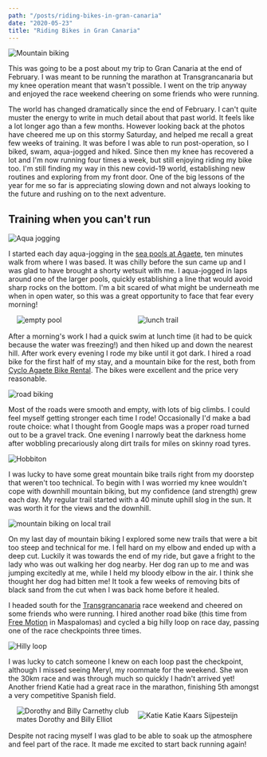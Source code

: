 ```yaml
---
path: "/posts/riding-bikes-in-gran-canaria"
date: "2020-05-23"
title: "Riding Bikes in Gran Canaria"
---
```


![Mountain biking](../images/riding-bikes-in-gran-canaria/mtb-gc.jpg)

This was going to be a post about my trip to Gran Canaria at the end of February. I was meant to be running the marathon at Transgrancanaria but my knee operation meant that wasn't possible. I went on the trip anyway and enjoyed the race weekend cheering on some friends who were running.

<!-- end -->
The world has changed dramatically since the end of February. I can't quite muster the energy to write in much detail about that past world. It feels like a lot longer ago than a few months. However looking back at the photos have cheered me up on this stormy Saturday, and helped me recall a great few weeks of training. It was before I was able to run post-operation, so I biked, swam, aqua-jogged and hiked. Since then my knee has recovered a lot and I'm now running four times a week, but still enjoying riding my bike too. I'm still finding my way in this new covid-19 world, establishing new routines and exploring from my front door. One of the big lessons of the year for me so far is appreciating slowing down and not always looking to the future and rushing on to the next adventure.

## Training when you can't run

![Aqua jogging](../images/riding-bikes-in-gran-canaria/aqua-jogging.jpg)

I started each day aqua-jogging in the [sea pools at Agaete](https://www.hellocanaryislands.com/natural-pools/gran-canaria/las-salinas-de-agaete/), ten minutes walk from where I was based. It was chilly before the sun came up and I was glad to have brought a shorty wetsuit with me. I aqua-jogged in laps around one of the larger pools, quickly establishing a line that would avoid sharp rocks on the bottom. I'm a bit scared of what might be underneath me when in open water, so this was a great opportunity to face that fear every morning!

<div style="display: flex; justify-content: space-evenly; margin-bottom: 1rem;">
    <div style="width: 45%">
        <img src="../images/riding-bikes-in-gran-canaria/empty-pool.jpg" alt="empty pool">
    </div>
    <div style="width: 45%">
        <img src="../images/riding-bikes-in-gran-canaria/lunch-trail.jpg" alt="lunch trail">
    </div>
</div>

After a morning's work I had a quick swim at lunch time (it had to be quick because the water was freezing!) and then hiked up and down the nearest hill. After work every evening I rode my bike until it got dark. I hired a road bike for the first half of my stay, and a mountain bike for the rest, both from [Cyclo Agaete Bike Rental](https://www.facebook.com/Cyclo-Agaete-Bike-Rental-641591279633781/). The bikes were excellent and the price very reasonable.

![road biking](../images/riding-bikes-in-gran-canaria/bike-view.jpg)

Most of the roads were smooth and empty, with lots of big climbs. I could feel myself getting stronger each time I rode! Occasionally I'd make a bad route choice: what I thought from Google maps was a proper road turned out to be a gravel track. One evening I narrowly beat the darkness home after wobbling precariously along dirt trails for miles on skinny road tyres.

![Hobbiton](../images/riding-bikes-in-gran-canaria/hobbit-land.jpg)

I was lucky to have some great mountain bike trails right from my doorstep that weren't too technical. To begin with I was worried my knee wouldn't cope with downhill mountain biking, but my confidence (and strength) grew each day. My regular trail started with a 40 minute uphill slog in the sun. It was worth it for the views and the downhill.

![mountain biking on local trail](../images/riding-bikes-in-gran-canaria/mtb-2.jpg)

On my last day of mountain biking I explored some new trails that were a bit too steep and technical for me. I fell hard on my elbow and ended up with a deep cut. Luckily it was towards the end of my ride, but gave a fright to the lady who was out walking her dog nearby. Her dog ran up to me and was jumping excitedly at me, while I held my bloody elbow in the air. I think she thought her dog had bitten me! It took a few weeks of removing bits of black sand from the cut when I was back home before it healed.

I headed south for the [Transgrancanaria](https://www.transgrancanaria.net/) race weekend and cheered on some friends who were running. I hired another road bike (this time from [Free Motion](https://www.free-motion.com/) in Maspalomas) and cycled a big hilly loop on race day, passing one of the race checkpoints three times.

![Hilly loop](../images/riding-bikes-in-gran-canaria/tgc-loops.jpg)

I was lucky to catch someone I knew on each loop past the checkpoint, although I missed seeing Meryl, my roommate for the weekend. She won the 30km race and was through much so quickly I hadn't arrived yet! Another friend Katie had a great race in the marathon, finishing 5th amongst a very competitive Spanish field.

<div style="display: flex; justify-content: space-evenly; align-items: center; margin-bottom: 1rem;">
    <div style="width: 45%">
        <img src="../images/riding-bikes-in-gran-canaria/dorothy-billy.jpg" alt="Dorothy and Billy">
        Carnethy club mates Dorothy and Billy Elliot
    </div>
    <div style="width: 45%">
        <img src="../images/riding-bikes-in-gran-canaria/katie.jpg" alt="Katie">
        Katie Kaars Sijpesteijn
    </div>
</div>

Despite not racing myself I was glad to be able to soak up the atmosphere and feel part of the race. It made me excited to start back running again!